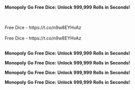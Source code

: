 <strong>Monopoly</strong> <strong>Go</strong> <strong>Free</strong> <strong>Dice:</strong> <strong>Unlock</strong> <strong>999,999</strong> <strong>Rolls</strong> <strong>in</strong> <strong>Seconds!</strong>

<br>
<br>Free Dice - https://t.co/n9w8EYHvAz
<br>
<br>Free Dice - https://t.co/n9w8EYHvAz
<br>
<br>

<strong>Monopoly</strong> <strong>Go</strong> <strong>Free</strong> <strong>Dice:</strong> <strong>Unlock</strong> <strong>999,999</strong> <strong>Rolls</strong> <strong>in</strong> <strong>Seconds!</strong>

<strong>Monopoly</strong> <strong>Go</strong> <strong>Free</strong> <strong>Dice:</strong> <strong>Unlock</strong> <strong>999,999</strong> <strong>Rolls</strong> <strong>in</strong> <strong>Seconds!</strong>

<strong>Monopoly</strong> <strong>Go</strong> <strong>Free</strong> <strong>Dice:</strong> <strong>Unlock</strong> <strong>999,999</strong> <strong>Rolls</strong> <strong>in</strong> <strong>Seconds!</strong>

<strong>Monopoly</strong> <strong>Go</strong> <strong>Free</strong> <strong>Dice:</strong> <strong>Unlock</strong> <strong>999,999</strong> <strong>Rolls</strong> <strong>in</strong> <strong>Seconds!</strong>
